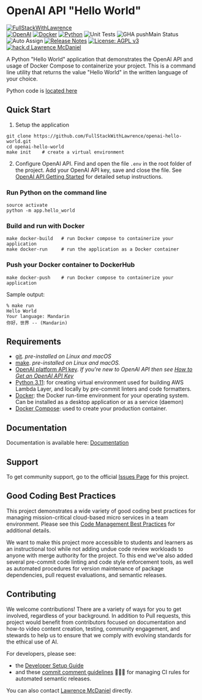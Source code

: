 # OpenAI API "Hello World"

[![FullStackWithLawrence](https://a11ybadges.com/badge?text=FullStackWithLawrence&badgeColor=orange&logo=youtube&logoColor=282828)](https://www.youtube.com/@FullStackWithLawrence)<br>
[![OpenAI](https://a11ybadges.com/badge?logo=openai)](https://platform.openai.com/)
[![Docker](https://a11ybadges.com/badge?logo=docker)](https://docs.docker.com/)
[![Python](https://a11ybadges.com/badge?logo=python)](https://www.python.org/)
![Unit Tests](https://github.com/FullStackWithLawrence/openai-hello-world/actions/workflows/testsPython.yml/badge.svg?branch=main)
![GHA pushMain Status](https://img.shields.io/github/actions/workflow/status/FullStackWithLawrence/openai-hello-world/pushMain.yml?branch=main)
![Auto Assign](https://github.com/FullStackwithLawrence/openai-hello-world/actions/workflows/auto-assign.yml/badge.svg)
[![Release Notes](https://img.shields.io/github/release/FullStackWithLawrence/openai-hello-world)](https://github.com/FullStackWithLawrence/openai-hello-world/releases)
[![License: AGPL v3](https://img.shields.io/badge/License-AGPL_v3-blue.svg)](https://www.gnu.org/licenses/agpl-3.0)
[![hack.d Lawrence McDaniel](https://img.shields.io/badge/hack.d-Lawrence%20McDaniel-orange.svg)](https://lawrencemcdaniel.com)

A Python "Hello World" application that demonstrates the OpenAI API and usage of Docker Compose to containerize your project. This is a command line utility that returns the value "Hello World" in the written language of your choice.

Python code is [located here](./app/)

## Quick Start

1. Setup the application

```console
git clone https://github.com/FullStackWithLawrence/openai-hello-world.git
cd openai-hello-world
make init    # create a virtual environment
```

2. Configure OpenAI API. Find and open the file `.env` in the root folder of the project. Add your OpenAI API key, save and close the file. See [OpenAI API Getting Started](./doc/OPENAI_API_GETTING_STARTED_GUIDE.md) for detailed setup instructions.

### Run Python on the command line

```console
source activate
python -m app.hello_world
```

### Build and run with Docker

```console
make docker-build   # run Docker compose to containerize your application
make docker-run     # run the application as a Docker container
```

### Push your Docker container to DockerHub

```console
make docker-push    # run Docker compose to containerize your application
```

Sample output:

```console
% make run
Hello World
Your language: Mandarin
你好，世界 -- (Mandarin)
```

## Requirements

- [git](https://git-scm.com/book/en/v2/Getting-Started-Installing-Git). _pre-installed on Linux and macOS_
- [make](https://gnuwin32.sourceforge.net/packages/make.htm). _pre-installed on Linux and macOS._
- [OpenAI platform API key](https://platform.openai.com/).
  _If you're new to OpenAI API then see [How to Get an OpenAI API Key](./doc/OPENAI_API_GETTING_STARTED_GUIDE.md)_
- [Python 3.11](https://www.python.org/downloads/): for creating virtual environment used for building AWS Lambda Layer, and locally by pre-commit linters and code formatters.
- [Docker](https://docs.docker.com/): the Docker run-time environment for your operating system. Can be installed as a desktop application or as a service (daemon)
- [Docker Compose](https://docs.docker.com/compose/install/): used to create your production container.

## Documentation

Documentation is available here: [Documentation](./doc/)

## Support

To get community support, go to the official [Issues Page](https://github.com/FullStackWithLawrence/openai-hello-world/issues) for this project.

## Good Coding Best Practices

This project demonstrates a wide variety of good coding best practices for managing mission-critical cloud-based micro services in a team environment. Please see this [Code Management Best Practices](./doc/GOOD_CODING_PRACTICE.md) for additional details.

We want to make this project more accessible to students and learners as an instructional tool while not adding undue code review workloads to anyone with merge authority for the project. To this end we've also added several pre-commit code linting and code style enforcement tools, as well as automated procedures for version maintenance of package dependencies, pull request evaluations, and semantic releases.

## Contributing

We welcome contributions! There are a variety of ways for you to get involved, regardless of your background. In addition to Pull requests, this project would benefit from contributors focused on documentation and how-to video content creation, testing, community engagement, and stewards to help us to ensure that we comply with evolving standards for the ethical use of AI.

For developers, please see:

- the [Developer Setup Guide](./doc/CONTRIBUTING.md)
- and these [commit comment guidelines](./doc/SEMANTIC_VERSIONING.md) 😬😬😬 for managing CI rules for automated semantic releases.

You can also contact [Lawrence McDaniel](https://lawrencemcdaniel.com/contact) directly.

